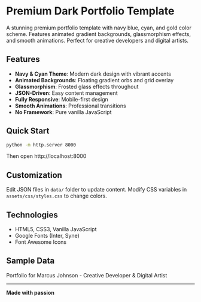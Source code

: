 # Premium Dark Portfolio Template

A stunning premium portfolio template with navy blue, cyan, and gold color scheme. Features animated gradient backgrounds, glassmorphism effects, and smooth animations. Perfect for creative developers and digital artists.

## Features

- **Navy & Cyan Theme**: Modern dark design with vibrant accents
- **Animated Backgrounds**: Floating gradient orbs and grid overlay
- **Glassmorphism**: Frosted glass effects throughout
- **JSON-Driven**: Easy content management
- **Fully Responsive**: Mobile-first design
- **Smooth Animations**: Professional transitions
- **No Framework**: Pure vanilla JavaScript

## Quick Start

```bash
python -m http.server 8000
```

Then open http://localhost:8000

## Customization

Edit JSON files in `data/` folder to update content. Modify CSS variables in `assets/css/styles.css` to change colors.

## Technologies

- HTML5, CSS3, Vanilla JavaScript
- Google Fonts (Inter, Syne)
- Font Awesome Icons

## Sample Data

Portfolio for Marcus Johnson - Creative Developer & Digital Artist

---

**Made with passion**
